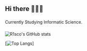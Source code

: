 <h2 align="left">Hi there 🦋🦋🦋</h2>

###

<p align="left">Currently Studying Informatic Science.</p>


###

![R1sco's GitHub stats](https://github-readme-stats.vercel.app/api?username=R1sco&show_icons=true&theme=dark)

[![Top Langs](https://github-readme-stats.vercel.app/api/top-langs/?username=R1sco&layout=donut-vertical)]

###
